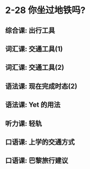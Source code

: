 # 2-28 你坐过地铁吗?

## 综合课: 出行工具

## 词汇课: 交通工具(1)

## 词汇课: 交通工具(2)

## 语法课: 现在完成时态(2)

## 语法课: Yet 的用法

## 听力课: 轻轨

## 口语课: 上学的交通方式

## 口语课: 巴黎旅行建议